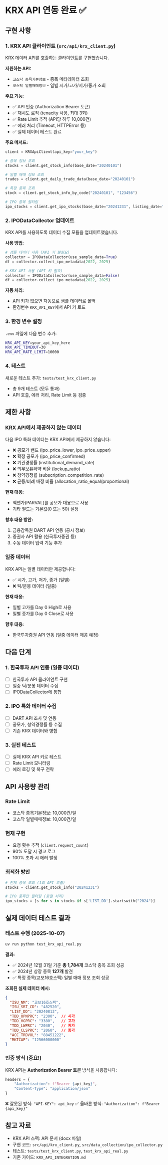 # KRX API 연동 완료 ✅

## 구현 사항

### 1. KRX API 클라이언트 (`src/api/krx_client.py`)

KRX 데이터 API를 호출하는 클라이언트를 구현했습니다.

**지원하는 API:**
- `코스닥 종목기본정보` - 종목 메타데이터 조회
- `코스닥 일별매매정보` - 일별 시가/고가/저가/종가 조회

**주요 기능:**
- ✅ API 인증 (Authorization Bearer 토큰)
- ✅ 재시도 로직 (tenacity 사용, 최대 3회)
- ✅ Rate Limit 추적 (API당 하루 10,000건)
- ✅ 에러 처리 (Timeout, HTTPError 등)
- ✅ 실제 데이터 테스트 완료

**주요 메서드:**
```python
client = KRXApiClient(api_key="your_key")

# 종목 정보 조회
stocks = client.get_stock_info(base_date="20240101")

# 일별 매매 정보 조회
trades = client.get_daily_trade_data(base_date="20240101")

# 특정 종목 조회
stock = client.get_stock_info_by_code("20240101", "123456")

# IPO 종목 필터링
ipo_stocks = client.get_ipo_stocks(base_date="20241231", listing_date="20241201")
```

### 2. IPODataCollector 업데이트

KRX API를 사용하도록 데이터 수집 모듈을 업데이트했습니다.

**사용 방법:**
```python
# 샘플 데이터 사용 (API 키 불필요)
collector = IPODataCollector(use_sample_data=True)
df = collector.collect_ipo_metadata(2022, 2025)

# KRX API 사용 (API 키 필요)
collector = IPODataCollector(use_sample_data=False)
df = collector.collect_ipo_metadata(2022, 2025)
```

**자동 처리:**
- API 키가 없으면 자동으로 샘플 데이터로 폴백
- 환경변수 `KRX_API_KEY`에서 API 키 로드

### 3. 환경 변수 설정

`.env` 파일에 다음 변수 추가:
```bash
KRX_API_KEY=your_api_key_here
KRX_API_TIMEOUT=30
KRX_API_RATE_LIMIT=10000
```

### 4. 테스트

새로운 테스트 추가: `tests/test_krx_client.py`
- 총 9개 테스트 (모두 통과)
- API 호출, 에러 처리, Rate Limit 등 검증

## 제한 사항

### KRX API에서 제공하지 않는 데이터

다음 IPO 특화 데이터는 KRX API에서 제공하지 않습니다:
- ❌ 공모가 밴드 (ipo_price_lower, ipo_price_upper)
- ❌ 확정 공모가 (ipo_price_confirmed)
- ❌ 기관경쟁률 (institutional_demand_rate)
- ❌ 의무보유확약 비율 (lockup_ratio)
- ❌ 청약경쟁률 (subscription_competition_rate)
- ❌ 균등/비례 배정 비율 (allocation_ratio_equal/proportional)

**현재 대응:**
- 액면가(PARVAL)를 공모가 대용으로 사용
- 기타 필드는 기본값(0 또는 50) 설정

**향후 대응 방안:**
1. 금융감독원 DART API 연동 (공시 정보)
2. 증권사 API 활용 (한국투자증권 등)
3. 수동 데이터 입력 기능 추가

### 일중 데이터

KRX API는 일별 데이터만 제공합니다:
- ✅ 시가, 고가, 저가, 종가 (일별)
- ❌ 틱/분봉 데이터 (일중)

**현재 대응:**
- 일별 고가를 Day 0 High로 사용
- 일별 종가를 Day 0 Close로 사용

**향후 대응:**
- 한국투자증권 API 연동 (일중 데이터 제공 예정)

## 다음 단계

### 1. 한국투자 API 연동 (일중 데이터)
- [ ] 한국투자 API 클라이언트 구현
- [ ] 일중 틱/분봉 데이터 수집
- [ ] IPODataCollector에 통합

### 2. IPO 특화 데이터 수집
- [ ] DART API 조사 및 연동
- [ ] 공모가, 청약경쟁률 등 수집
- [ ] 기존 KRX 데이터와 병합

### 3. 실전 테스트
- [ ] 실제 KRX API 키로 테스트
- [ ] Rate Limit 모니터링
- [ ] 에러 로깅 및 복구 전략

## API 사용량 관리

### Rate Limit
- 코스닥 종목기본정보: 10,000건/일
- 코스닥 일별매매정보: 10,000건/일

### 현재 구현
- 요청 횟수 추적 (`client.request_count`)
- 90% 도달 시 경고 로그
- 100% 초과 시 에러 발생

### 최적화 방안
```python
# 전체 종목 조회 (1회 API 호출)
stocks = client.get_stock_info("20241231")

# IPO 종목만 필터링 (로컬 처리)
ipo_stocks = [s for s in stocks if s['LIST_DD'].startswith("2024")]
```

## 실제 데이터 테스트 결과

### 테스트 수행 (2025-10-07)

```bash
uv run python test_krx_api_real.py
```

**결과:**
- ✅ 2024년 12월 31일 기준 **총 1,784개** 코스닥 종목 조회 성공
- ✅ 2024년 상장 종목 **127개** 발견
- ✅ 특정 종목(교보16호스팩) 일별 매매 정보 조회 성공

**조회된 실제 데이터 예시:**
```json
{
  "ISU_NM": "교보16호스팩",
  "ISU_SRT_CD": "482520",
  "LIST_DD": "20240813",
  "TDD_OPNPRC": "2300",  // 시가
  "TDD_HGPRC": "3380",   // 고가
  "TDD_LWPRC": "2040",   // 저가
  "TDD_CLSPRC": "2060",  // 종가
  "ACC_TRDVOL": "88451222",
  "MKTCAP": "12566000000"
}
```

### 인증 방식 (중요!)

KRX API는 **Authorization Bearer 토큰** 방식을 사용합니다:
```python
headers = {
    "Authorization": f"Bearer {api_key}",
    "Content-Type": "application/json"
}
```

❌ 잘못된 방식: `"API-KEY": api_key`
✅ 올바른 방식: `"Authorization": f"Bearer {api_key}"`

## 참고 자료

- KRX API 스펙: API 문서 (docx 파일)
- 구현 코드: `src/api/krx_client.py`, `src/data_collection/ipo_collector.py`
- 테스트: `tests/test_krx_client.py`, `test_krx_api_real.py`
- 기존 가이드: `KRX_API_INTEGRATION.md`
